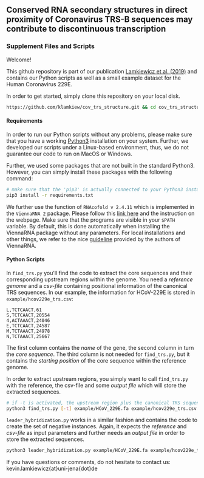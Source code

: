## Conserved RNA secondary structures in direct proximity of Coronavirus TRS-B sequences may contribute to discontinuous transcription

### Supplement Files and Scripts

Welcome!

This github repository is part of our publication [Lamkiewicz et al. (2019)](www.tobepublished.com) and contains
our Python scripts as well as a small example dataset for the Human Coronavirus 229E.

In order to get started, simply clone this repository on your local disk.

```bash
https://github.com/klamkiew/cov_trs_structure.git && cd cov_trs_structure/
```

#### Requirements

In order to run our Python scripts without any problems, please make sure that you have a working
[Python3](https://www.python.org/downloads/) installation on your system. Further, we developed
our scripts under a Linux-based environment, thus, we do not guarantee our code to run on
MacOS or Windows.

Further, we used some packages that are not built in the standard Python3. However, 
you can simply install these packages with the following command:

```bash
# make sure that the 'pip3' is actually connected to your Python3 installation.
pip3 install -r requirements.txt
```


We further use the function of `RNAcofold v 2.4.11` which is implemented in
the `ViennaRNA 2` package. Please follow this [link here](https://www.tbi.univie.ac.at/RNA/) 
and the instruction on the webpage. Make sure that the programs are visible in 
your `$PATH` variable. By default, this is done automatically when installing the
ViennaRNA package without any parameters. For local installations and other things,
we refer to the nice [guideline](https://www.tbi.univie.ac.at/RNA/#download) provided
by the authors of ViennaRNA.


#### Python Scripts

In `find_trs.py` you'll find the code to extract the core sequences and their corresponding
upstream regions within the genome. You need a *reference genome* and a *csv-file* containing
positional information of the canonical TRS sequences.
In our example, the information for HCoV-229E is stored in `example/hcov229e_trs.csv`:

```
L,TCTCAACT,61
S,TCTCAACT,20554
4,ACTAAACT,24046
E,TCTCAACT,24587
M,TCTAAACT,24978
N,TCTAAACT,25667
```
The first column contains the *name* of the gene, the second column in turn the *core sequence*.
The third column is not needed for `find_trs.py`, but it contains the *starting position* of the core sequence
within the reference genome.

In order to extract upstream regions, you simply want to call `find_trs.py` with the reference, the csv-file
and some *output file* which will store the extracted sequences.

```bash
# if -t is activated, the upstream region plus the canonical TRS sequence is extracted
python3 find_trs.py [-t] example/HCoV_229E.fa example/hcov229e_trs.csv example/extracted_seq_hcov229e.fa

```

`leader_hybridization.py` works in a similar fashion and contains the code to create the set of negative 
instances. Again, it expects the *reference* and *csv-file* as input parameters and further needs an *output file*
in order to store the extracted sequences.


```bash
python3 leader_hybridization.py example/HCoV_229E.fa example/hcov229e_trs.csv example/negative_seq_hcov229e.fa

```


If you have questions or comments, do not hesitate to contact us:
kevin.lamkiewicz{at}uni-jena{dot}de
